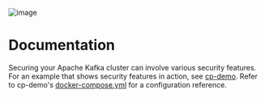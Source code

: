 ![image](../images/confluent-logo-300-2.png)
  
# Documentation

Securing your Apache Kafka cluster can involve various security features.
For an example that shows security features in action, see [cp-demo](https://docs.confluent.io/platform/current/tutorials/cp-demo/docs/index.html?utm_source=github&utm_medium=demo&utm_campaign=ch.examples_type.community_content.cp-all-in-one).
Refer to cp-demo's [docker-compose.yml](https://github.com/confluentinc/cp-demo/blob/7.3.2-post/docker-compose.yml) for a configuration reference.
